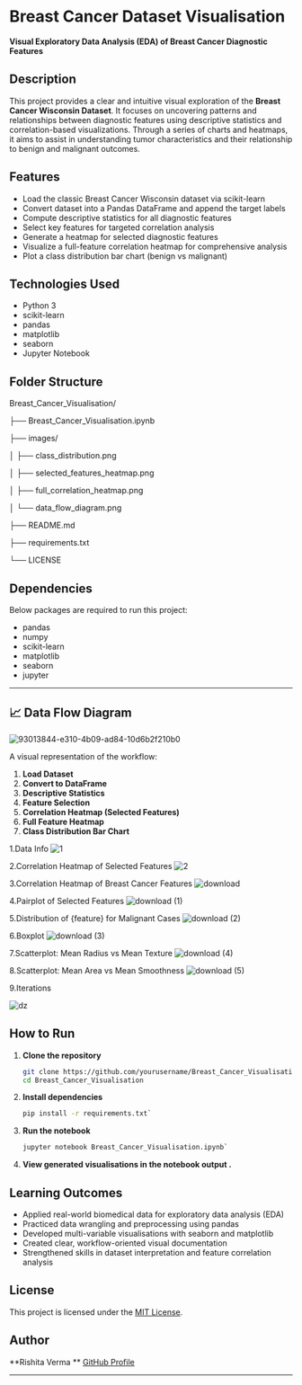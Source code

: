 #  Breast Cancer Dataset Visualisation

**Visual Exploratory Data Analysis (EDA) of Breast Cancer Diagnostic Features**

##  Description

This project provides a clear and intuitive visual exploration of the **Breast Cancer Wisconsin Dataset**. 
It focuses on uncovering patterns and relationships between diagnostic features using descriptive statistics and correlation-based visualizations. 
Through a series of charts and heatmaps, it aims to assist in understanding tumor characteristics and their relationship to benign and malignant outcomes.

##  Features

*  Load the classic Breast Cancer Wisconsin dataset via scikit-learn
*  Convert dataset into a Pandas DataFrame and append the target labels
*  Compute descriptive statistics for all diagnostic features
*  Select key features for targeted correlation analysis
*  Generate a heatmap for selected diagnostic features
*  Visualize a full-feature correlation heatmap for comprehensive analysis
* Plot a class distribution bar chart (benign vs malignant)

##  Technologies Used

* Python 3
* scikit-learn
* pandas
* matplotlib
* seaborn
* Jupyter Notebook

##  Folder Structure

Breast\_Cancer\_Visualisation/

├── Breast\_Cancer\_Visualisation.ipynb

├── images/

│   ├── class\_distribution.png

│   ├── selected\_features\_heatmap.png

│   ├── full\_correlation\_heatmap.png

│   └── data\_flow\_diagram.png

├── README.md

├── requirements.txt

└── LICENSE

##  Dependencies

Below packages are required to run this project:

* pandas
* numpy
* scikit-learn
* matplotlib
* seaborn
* jupyter 

---


## 📈 Data Flow Diagram

![93013844-e310-4b09-ad84-10d6b2f210b0](https://github.com/user-attachments/assets/2ff0aa4e-f1cc-46cf-a143-5caec24fa3ed)


A visual representation of the workflow:

1.  **Load Dataset**
2.  **Convert to DataFrame**
3.  **Descriptive Statistics**
4.  **Feature Selection**
5.  **Correlation Heatmap (Selected Features)**
6.  **Full Feature Heatmap**
7.  **Class Distribution Bar Chart**

1.Data Info
![1](https://github.com/user-attachments/assets/a3f8f53f-78d3-4b72-83ac-36e50ffd56f9)


2.Correlation Heatmap of Selected Features
![2](https://github.com/user-attachments/assets/7aad39f9-add8-46b9-b1b1-6e60acc68f41)


3.Correlation Heatmap of Breast Cancer Features
![download](https://github.com/user-attachments/assets/4235f9ac-8d33-4701-87ac-2473d67aeca4)


4.Pairplot of Selected Features
![download (1)](https://github.com/user-attachments/assets/086c699b-5666-48da-b06b-473c39d35367)


5.Distribution of {feature} for Malignant Cases
![download (2)](https://github.com/user-attachments/assets/fc718732-9ed7-4228-b085-7d9ecd2568f7)


6.Boxplot
![download (3)](https://github.com/user-attachments/assets/b6f0fcc0-90f3-42d9-b189-1eb45b2370fc)


7.Scatterplot: Mean Radius vs Mean Texture
![download (4)](https://github.com/user-attachments/assets/9a5ae379-1144-4d61-bb3d-a3a3e78fdc42)


8.Scatterplot: Mean Area vs Mean Smoothness
![download (5)](https://github.com/user-attachments/assets/16bc6bdc-0fa9-4af8-bb97-5e667ee68939)


9.Iterations


![dz](https://github.com/user-attachments/assets/e28f33bd-7679-4286-b039-3e1939ba93cd)





##  How to Run

1. **Clone the repository**

   ```bash
   git clone https://github.com/yourusername/Breast_Cancer_Visualisation.git
   cd Breast_Cancer_Visualisation

2. **Install dependencies**

   ```bash
   pip install -r requirements.txt`

3. **Run the notebook**

   ```bash
   jupyter notebook Breast_Cancer_Visualisation.ipynb`

4. **View generated visualisations in the notebook output .**

##  Learning Outcomes

* Applied real-world biomedical data for exploratory data analysis (EDA)
* Practiced data wrangling and preprocessing using pandas
* Developed multi-variable visualisations with seaborn and matplotlib
* Created clear, workflow-oriented visual documentation
* Strengthened skills in dataset interpretation and feature correlation analysis

##  License

This project is licensed under the [MIT License](Liscence).

##  Author

**Rishita Verma **
[GitHub Profile](https://github.com/Rishita-112001)

---


